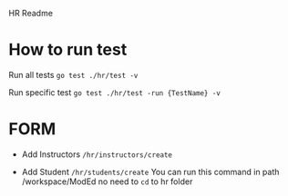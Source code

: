 HR Readme

# How to run test
Run all tests
`go test ./hr/test -v`

Run specific test
` go test ./hr/test -run {TestName} -v `

# FORM
- Add Instructors
` /hr/instructors/create `

- Add Student
` /hr/students/create `
You can run this command in path /workspace/ModEd no need to `cd` to hr folder
